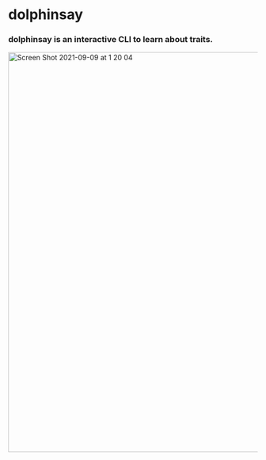 # dolphinsay

### dolphinsay is an interactive CLI to learn about traits.

<img width="807" alt="Screen Shot 2021-09-09 at 1 20 04" src="https://user-images.githubusercontent.com/47287801/132548481-2310c50b-6184-4ee4-a225-7aa35170b93a.png">
